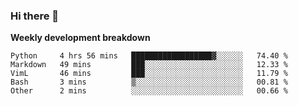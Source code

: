 ### Hi there 👋


**Weekly development breakdown**

<!--START_SECTION:waka-->
```text
Python     4 hrs 56 mins   ██████████████████▓░░░░░░   74.40 % 
Markdown   49 mins         ███░░░░░░░░░░░░░░░░░░░░░░   12.33 % 
VimL       46 mins         ███░░░░░░░░░░░░░░░░░░░░░░   11.79 % 
Bash       3 mins          ▒░░░░░░░░░░░░░░░░░░░░░░░░   00.81 % 
Other      2 mins          ░░░░░░░░░░░░░░░░░░░░░░░░░   00.66 % 
```
<!--END_SECTION:waka-->
